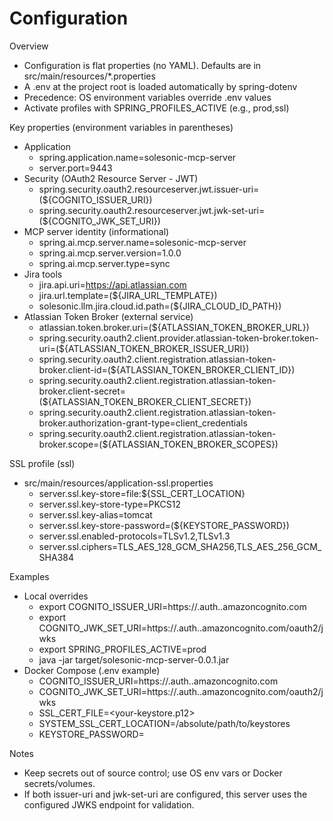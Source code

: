 # Configuration

Overview
- Configuration is flat properties (no YAML). Defaults are in src/main/resources/*.properties
- A .env at the project root is loaded automatically by spring-dotenv
- Precedence: OS environment variables override .env values
- Activate profiles with SPRING_PROFILES_ACTIVE (e.g., prod,ssl)

Key properties (environment variables in parentheses)
- Application
  - spring.application.name=solesonic-mcp-server
  - server.port=9443
- Security (OAuth2 Resource Server - JWT)
  - spring.security.oauth2.resourceserver.jwt.issuer-uri=(${COGNITO_ISSUER_URI})
  - spring.security.oauth2.resourceserver.jwt.jwk-set-uri=(${COGNITO_JWK_SET_URI})
- MCP server identity (informational)
  - spring.ai.mcp.server.name=solesonic-mcp-server
  - spring.ai.mcp.server.version=1.0.0
  - spring.ai.mcp.server.type=sync
- Jira tools
  - jira.api.uri=https://api.atlassian.com
  - jira.url.template=(${JIRA_URL_TEMPLATE})
  - solesonic.llm.jira.cloud.id.path=(${JIRA_CLOUD_ID_PATH})
- Atlassian Token Broker (external service)
  - atlassian.token.broker.uri=(${ATLASSIAN_TOKEN_BROKER_URL})
  - spring.security.oauth2.client.provider.atlassian-token-broker.token-uri=(${ATLASSIAN_TOKEN_BROKER_ISSUER_URI})
  - spring.security.oauth2.client.registration.atlassian-token-broker.client-id=(${ATLASSIAN_TOKEN_BROKER_CLIENT_ID})
  - spring.security.oauth2.client.registration.atlassian-token-broker.client-secret=(${ATLASSIAN_TOKEN_BROKER_CLIENT_SECRET})
  - spring.security.oauth2.client.registration.atlassian-token-broker.authorization-grant-type=client_credentials
  - spring.security.oauth2.client.registration.atlassian-token-broker.scope=(${ATLASSIAN_TOKEN_BROKER_SCOPES})

SSL profile (ssl)
- src/main/resources/application-ssl.properties
  - server.ssl.key-store=file:${SSL_CERT_LOCATION}
  - server.ssl.key-store-type=PKCS12
  - server.ssl.key-alias=tomcat
  - server.ssl.key-store-password=(${KEYSTORE_PASSWORD})
  - server.ssl.enabled-protocols=TLSv1.2,TLSv1.3
  - server.ssl.ciphers=TLS_AES_128_GCM_SHA256,TLS_AES_256_GCM_SHA384

Examples
- Local overrides
  - export COGNITO_ISSUER_URI=https://<your-domain>.auth.<region>.amazoncognito.com
  - export COGNITO_JWK_SET_URI=https://<your-domain>.auth.<region>.amazoncognito.com/oauth2/jwks
  - export SPRING_PROFILES_ACTIVE=prod
  - java -jar target/solesonic-mcp-server-0.0.1.jar
- Docker Compose (.env example)
  - COGNITO_ISSUER_URI=https://<your-domain>.auth.<region>.amazoncognito.com
  - COGNITO_JWK_SET_URI=https://<your-domain>.auth.<region>.amazoncognito.com/oauth2/jwks
  - SSL_CERT_FILE=<your-keystore.p12>
  - SYSTEM_SSL_CERT_LOCATION=/absolute/path/to/keystores
  - KEYSTORE_PASSWORD=<change-me>

Notes
- Keep secrets out of source control; use OS env vars or Docker secrets/volumes.
- If both issuer-uri and jwk-set-uri are configured, this server uses the configured JWKS endpoint for validation.